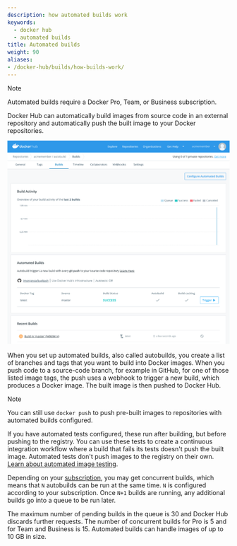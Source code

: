 ```yaml
---
description: how automated builds work
keywords:
  - docker hub
  - automated builds
title: Automated builds
weight: 90
aliases:
- /docker-hub/builds/how-builds-work/
---
```


> [!NOTE]
>
> Automated builds require a
> Docker Pro, Team, or Business subscription.

Docker Hub can automatically build images from source code in an external
repository and automatically push the built image to your Docker repositories.

![An automated build dashboard](images/index-dashboard.png)

When you set up automated builds, also called autobuilds, you create a list of
branches and tags that you want to build into Docker images. When you push code
to a source-code branch, for example in GitHub, for one of those listed image
tags, the push uses a webhook to trigger a new build, which produces a Docker
image. The built image is then pushed to Docker Hub.

> [!NOTE]
>
> You can still use `docker push` to push pre-built images to
repositories with automated builds configured.

If you have automated tests configured, these run after building, but before
pushing to the registry. You can use these tests to create a continuous
integration workflow where a build that fails its tests doesn't push the built
image. Automated tests don't push images to the registry on their own. [Learn about automated image testing](automated-testing.md).

Depending on your [subscription](https://www.docker.com/pricing),
you may get concurrent builds, which means that `N` autobuilds can be run at the
same time. `N` is configured according to your subscription. Once `N+1` builds
are running, any additional builds go into a queue to be run later.

The maximum number of pending builds in the queue is 30 and Docker Hub discards further
requests. The number of concurrent builds for Pro is 5 and
for Team and Business is 15.
Automated builds can handle images of up to 10 GB in size.

